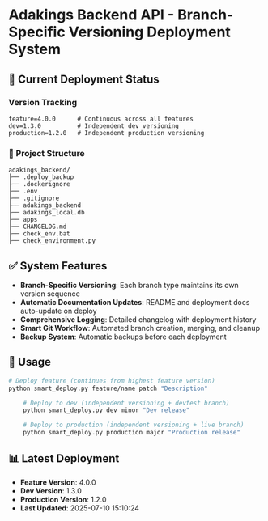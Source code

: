 # Adakings Backend API - Branch-Specific Versioning Deployment System

## 🎯 Current Deployment Status

### Version Tracking
```
feature=4.0.0      # Continuous across all features
dev=1.3.0          # Independent dev versioning
production=1.2.0   # Independent production versioning
```

### 📁 Project Structure
```
adakings_backend/
├── .deploy_backup
├── .dockerignore
├── .env
├── .gitignore
├── adakings_backend
├── adakings_local.db
├── apps
├── CHANGELOG.md
├── check_env.bat
├── check_environment.py
```

## ✅ System Features

- **Branch-Specific Versioning**: Each branch type maintains its own version sequence
- **Automatic Documentation Updates**: README and deployment docs auto-update on deploy
- **Comprehensive Logging**: Detailed changelog with deployment history
- **Smart Git Workflow**: Automated branch creation, merging, and cleanup
- **Backup System**: Automatic backups before each deployment

## 🚀 Usage

```bash
# Deploy feature (continues from highest feature version)
python smart_deploy.py feature/name patch "Description"

    # Deploy to dev (independent versioning + devtest branch)
    python smart_deploy.py dev minor "Dev release"

    # Deploy to production (independent versioning + live branch)
    python smart_deploy.py production major "Production release"
```

## 📊 Latest Deployment
- **Feature Version**: 4.0.0
- **Dev Version**: 1.3.0
- **Production Version**: 1.2.0
- **Last Updated**: 2025-07-10 15:10:24
